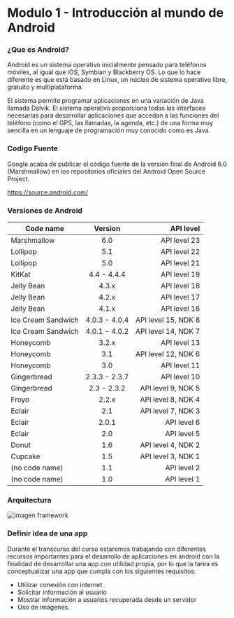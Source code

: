 # Modulo 1 - Introducción al mundo de Android

### ¿Que es Android?

Android es un sistema operativo inicialmente pensado para teléfonos móviles, al igual que iOS, Symbian y Blackberry OS. Lo que lo hace diferente es que está basado en Linux, un núcleo de sistema operativo libre, gratuito y multiplataforma.

El sistema permite programar aplicaciones en una variación de Java llamada Dalvik. El sistema operativo proporciona todas las interfaces necesarias para desarrollar aplicaciones que accedan a las funciones del teléfono (como el GPS, las llamadas, la agenda, etc.) de una forma muy sencilla en un lenguaje de programación muy conocido como es Java.

### Codigo Fuente

Google acaba de publicar el código fuente de la versión final de Android 6.0 (Marshmallow) en los repositorios oficiales del Android Open Source Project.

https://source.android.com/

### Versiones de Android

|Code name	|Version	|API level
| ------------- |:-------------:| -----:|
| Marshmallow	| 6.0			|	API level 23
|Lollipop		| 5.1	| API level 22
|Lollipop	|5.0	| API level 21
|KitKat	|4.4 - 4.4.4	|API level 19
|Jelly Bean	|4.3.x	|API level 18
|Jelly Bean	|4.2.x	|API level 17
|Jelly Bean	|4.1.x	|API level 16
|Ice Cream Sandwich	|4.0.3 - 4.0.4	|API level 15, NDK 8
|Ice Cream Sandwich	|4.0.1 - 4.0.2	|API level 14, NDK 7
|Honeycomb	|3.2.x	|API level 13
|Honeycomb	|3.1	|API level 12, NDK 6
|Honeycomb	|3.0	|API level 11
|Gingerbread	|2.3.3 - 2.3.7	|API level 10
|Gingerbread	|2.3 - 2.3.2	|API level 9, NDK 5
|Froyo	|2.2.x	|API level 8, NDK 4
|Eclair	|2.1	|API level 7, NDK 3
|Eclair	|2.0.1	|API level 6
|Eclair	|2.0	|API level 5
|Donut	|1.6	|API level 4, NDK 2
|Cupcake	|1.5	|API level 3, NDK 1
|(no code name)	|1.1	|API level 2
|(no code name)	|1.0	|API level 1

### Arquitectura

![imagen framework][image1]


[image1]: https://source.android.com/images/android_framework_details.png "Android Framework"

### Definir idea de una app

Durante el transcurso del curso estaremos trabajando con diferentes recursos importantes para el desarrollo de aplicaciones en android con la finalidad de desarrollar una app con utilidad propia, por lo que la tarea es conceptualizar una app que cumpla con los siguientes requisitos:

+ Utilizar conexión con internet
+ Solicitar información al usuario
+ Mostrar información a usuarios recuperada desde un servidor
+ Uso de imágenes.
